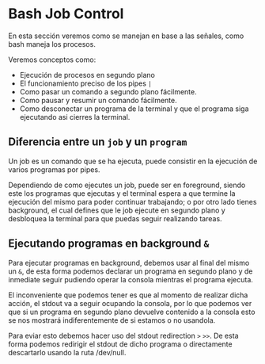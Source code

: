 # Bash Job Control

En esta sección veremos como se manejan en base a las señales, como bash maneja los procesos.

Veremos conceptos como:

- Ejecución de procesos en segundo plano
- El funcionamiento preciso de los pipes `|`
- Como pasar un comando a segundo plano fácilmente.
- Como pausar y resumir un comando fácilmente.
- Como desconectar un programa de la terminal y que el programa siga ejecutando asi cierres la terminal.

## Diferencia entre un `job` y un `program`

Un job es un comando que se ha ejecuta, puede consistir en la ejecución de varios programas por pipes.


Dependiendo de como ejecutes un job, puede ser en foreground, siendo este los programas que ejecutas y el terminal espera a que termine la ejecución del mismo para poder continuar trabajando; o por otro lado tienes background, el cual defines que le job ejecute en segundo plano y desbloquea la terminal para que puedas seguir realizando tareas.

## Ejecutando programas en background `&`

Para ejecutar programas en background, debemos usar al final del mismo un `&`, de esta forma podemos declarar un programa en segundo plano y de inmediate seguir pudiendo operar la consola mientras el programa ejecuta.

El inconveniente que podemos tener es que al momento de realizar dicha acción, el stdout va a seguir ocupando la consola, por lo que podemos ver que si un programa en segundo plano devuelve contenido a la consola esto se nos mostrará indiferentemente de si estamos o no usandola. 

Para eviar esto debemos hacer uso del stdout redirection `>` `>>`. De esta forma podemos redirigir el stdout de dicho programa o directamente descartarlo usando la ruta /dev/null.
